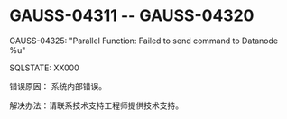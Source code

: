 # GAUSS-04311 -- GAUSS-04320<a name="ZH-CN_TOPIC_0000001208300159"></a>

GAUSS-04325: "Parallel Function: Failed to send command to Datanode %u"

SQLSTATE: XX000

错误原因： 系统内部错误。

解决办法：请联系技术支持工程师提供技术支持。

